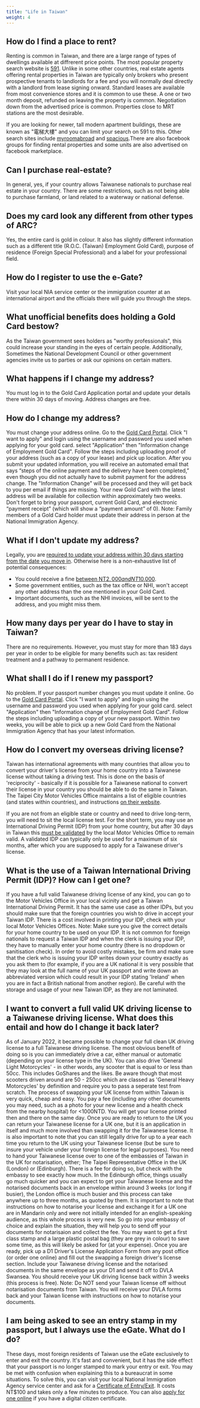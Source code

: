 ```yaml
---
title: "Life in Taiwan"
weight: 4
---
```

<!--- (c) Tom Fifield, licensed under a
Creative Commons Attribution-NonCommercial-ShareAlike 4.0 International License. -->

## How do I find a place to rent?
Renting is common in Taiwan, and there are a large range of types of dwellings available
 at diffrerent price points. The most popular property search website is [591](https://www.591.com.tw).
 Unlike in some other countries, real estate agents offering rental properties in Taiwan are typically
 only brokers who present prospective tenants to landlords for a fee and you will normally deal directly
 with a landlord from lease signing onward. Standard leases are available from most convenience
 stores and it is common to use these. A one or two month deposit, refunded on leaving the property
 is common. Negotiation down from the advertised price is common. Properties close to MRT stations
 are the most desirable.

If you are looking for newer, tall modern apartment buildings, these are known as "電梯大樓" and you
 can limit your search on 591 to this. Other search sites include [myroomabroad](https://myroomabroad.com)
 and [spacious](https://www.spacious.tw/zh-tw/c/%E5%8F%B0%E5%8C%97).There are also facebook groups for finding rental properties and some units are also advertised on facebook marketplace. 

## Can I purchase real-estate?
In general, yes, if your country allows Taiwanese nationals to purchase real estate in your
 country. There are some restrictions, such as not being able to purchase farmland, or land
 related to a waterway or national defense.

## Does my card look any different from other types of ARC?
Yes, the entire card is gold in colour. It also has slightly different information such as a
 different title (R.O.C. (Taiwan) Employment Gold Card), purpose of residence (Foreign Special
 Professional) and a label for your professional field.

## How do I register to use the e-Gate?
Visit your local NIA service center or the immigration counter at an international airport and the
officials there will guide you through the steps.

## What unofficial benefits does holding a Gold Card bestow?
As the Taiwan government sees holders as "worthy professionals", this could increase your standing in
the eyes of certain people. Additionally, Sometimes the National Development Council or other
government agencies invite us to parties or ask our opinions on certain matters.

## What happens if I change my address?
You must log in to the Gold Card Application portal and update your details there within 30 days of
 moving. Address changes are free.

## How do I change my address?
You must change your address online. Go to the [Gold Card Portal](https://coa.immigration.gov.tw/coa-frontend/four-in-one/entry/golden-card).
 Click "I want to apply" and login using the username and password you used when applying for your
 gold card. select "Application" then "Information change of Employment Gold Card". Follow the steps
 including uploading proof of your address (such as a copy of your lease) and pick up location. After you submit your updated information, you will receive an automated email that says “steps of the online payment and the delivery have been completed,” even though you did not actually have to submit payment for the address change. The "Information Change" will be processed and they will get back to you per email if things are missing. Your new Gold Card with the 
latest address will be available for collection within approximately two weeks. Don't forget to bring your passport, current Gold Card, and electronic “payment receipt” (which will show a “payment amount” of 0).
Note: Family members of a Gold Card holder must update their address in person at the National Immigration Agency.

## What if I don't update my address?
Legally, you are [required to update your address within 30 days starting from the date you move in](https://law.moj.gov.tw/ENG/LawClass/LawSearchContent.aspx?pcode=D0080204&norge=10). Otherwise here is a non-exhaustive list of potential consequences: 

- You could receive a fine [between NT$2,000 and NT$10,000](https://law.moj.gov.tw/ENG/LawClass/LawSearchContent.aspx?pcode=D0080132&norge=85).
- Some government entities, such as the tax office or NHI, won't accept any other address
than the one mentioned in your Gold Card.
- Important documents, such as the NHI invoices, will be sent to the address, and you might
miss them.

## How many days per year do I have to stay in Taiwan?
There are no requirements. However, you must stay for more than 183 days per year in order to be
 eligible for many benefits such as: tax resident treatment and a pathway to permanent residence.

## What shall I do if I renew my passport?
No problem. If your passport number changes you must update it online. Go to the [Gold Card Portal](https://coa.immigration.gov.tw/coa-frontend/four-in-one/entry/golden-card).
 Click "I want to apply" and login using the username and password you used when applying for your
 gold card. select "Application" then "Information change of Employment Gold Card". Follow the steps
 including uploading a copy of your new passport. Within two weeks, you will be able to pick up a new
 Gold Card from the National Immigration Agency that has your latest information.

## How do I convert my overseas driving license?
Taiwan has international agreements with many countries that allow you to convert your driver's license
 from your home country into a Taiwanese license without taking a driving test. This is done on the
 basis of 'reciprocity' - basically if it is possible for a Taiwanese national to convert their license
 in your country you should be able to do the same in Taiwan. The Taipei City Motor Vehicles Office
 maintains a list of eligible countries (and states within countries), and instructions
 [on their website](https://tpcmv.thb.gov.tw/English/ServicesEng/LicenseEng/ManagementEng/ManagementEng02.htm).

If you are not from an eligible state or country and need to drive long-term, you will need to
 sit the local license test. For the short term, you may use an International Driving Permit (IDP) from
 your home country, but after 30 days in Taiwan this [must be validated](https://tpcmv.thb.gov.tw/english/ServicesEng/LicenseEng/ManagementEng/ManagementEng01.htm) by the local Motor Vehicles
 Office to remain valid. A validated IDP can typically only be used for a maximum of six months, 
 after which you are supposed to apply for a Taiwanese driver's license.

 ## What is the use of a Taiwan International Driving Permit (IDP)? How can I get one?
 If you have a full valid Taiwanese driving license of any kind, you can go to the Motor Vehicles Office in your local vicinity and get a Taiwan International Driving Permit. It has the same use case as other IDPs, but you should make sure that the foreign countries you wish to drive in accept your Taiwan IDP. There is a cost involved in printing your IDP, check with your local Motor Vehicles Offices.
 Note: Make sure you give the correct details for your home country to be used on your IDP. It is not common for foreign nationals to request a Taiwan IDP and when the clerk is issuing your IDP, they have to manually enter your home country (there is no dropdown or sanitisation check). In order to avoid costly mistakes, be firm and make sure that the clerk who is issuing your IDP writes down your country exactly as you ask them to (for example, if you are a UK national it is very possible that they may look at the full name of your UK passport and write down an abbreviated version which could result in your IDP stating 'Ireland' when you are in fact a British national from another region). Be careful with the storage and usage of your new Taiwan IDP, as they are not laminated.

 ## I want to convert a full valid UK driving license to a Taiwanese driving license. What does this entail and how do I change it back later?
 As of January 2022, it became possible to change your full clean UK driving license to a full Taiwanese driving license.
 The most obvious benefit of doing so is you can immediately drive a car, either manual or automatic (depending on your license type in the UK).
 You can also drive 'General Light Motorcycles' - in other words, any scooter that is equal to or less than 50cc. This includes GoShares and the likes.
 Be aware though that most scooters driven around are 50 - 250cc which are classed as 'General Heavy Motorcycles' by definition and require you to pass a seperate test from scratch.
 The process of swapping your UK license from within Taiwan is very quick, cheap and easy. You pay a fee (including any other documents you may need, such as a photo for your new license and a health check from the nearby hospital) for <1000NTD. You will get your license printed then and there on the same day.
 Once you are ready to return to the UK you can return your Taiwanese license for a UK one, but it is an application in itself and much more involved than swapping it for the Taiwanese license. It is also important to note that you can still legally drive for up to a year each time you return to the UK using your Taiwanese license (but be sure to insure your vehicle under your foreign license for legal purposes).
 You need to hand your Taiwanese license over to one of the embassies of Taiwan in the UK for notarisation, either; The Taipei Representative Office in the UK (London) or (Edinburgh). There is a fee for doing so, but check with the embassy to see exactly how much.
 In the Edinburgh office, things usually go much quicker and you can expect to get your Taiwanese license and the notarised documents back in an envelope within around 3 weeks (or long if busier), the London office is much busier and this process can take anywhere up to three months, as quoted by them.
 It is important to note that instructions on how to notarise your license and exchange it for a UK one are in Mandarin only and were not initially intended for an english-speaking audience, as this whole process is very new. So go into your embassy of choice and explain the situation, they will help you to send off your documents for notarisaion and collect the fee. You may want to get a first class stamp and a large plastic postal bag (they are grey in colour) to save some time, as this will likely be asked for (at your expense).
 Once you are ready, pick up a D1 Driver's License Application Form from any post office (or order one online) and fill out the swapping a foreign driver's license section. Include your Taiwanese driving license and the notarised documents in the same envelope as your D1 and send it off to DVLA Swansea. You should receive your UK driving license back within 3 weeks (this process is free).
 Note: Do NOT send your Taiwan license off without notarisation documents from Taiwan. You will receive your DVLA forms back and your Taiwan license with instructions on how to notarise your documents.

## I am being asked to see an entry stamp in my passport, but I always use the eGate. What do I do?
These days, most foreign residents of Taiwan use the eGate exclusively to enter and exit the
 country. It's fast and convenient, but it has the side effect that your passport is no longer
 stamped to mark your entry or exit. You may be met with confusion when explaining this to a
 bureaucrat in some situations. To solve this, you can visit your local National Immigration
 Agency service center  and ask for a
 [Certificate of Entry/Exit](https://www.immigration.gov.tw/5475/5478/141465/141808/180164/).
 It costs NT$100 and takes only a few minutes to produce. You can also
 [apply for one online](https://ncp.immigration.gov.tw/niaweb/entryExitForeignQuery) if
 you have a digital citizen certificate.

